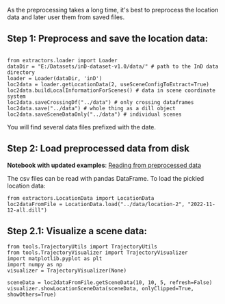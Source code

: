 As the preprocessing takes a long time, it's best to preprocess the location data and later user them from saved files.


## Step 1: Preprocess and save the location data:

```

from extractors.loader import Loader
dataDir = "E:/Datasets/inD-dataset-v1.0/data/" # path to the InD data directory
loader = Loader(dataDir, 'inD')
loc2data = loader.getLocationData(2, useSceneConfigToExtract=True)
loc2data.buildLocalInformationForScenes() # data in scene coordinate system
loc2data.saveCrossingDf("../data") # only crossing dataframes
loc2data.save("../data") # whole thing as a dill object
loc2data.saveSceneDataOnly("../data") # individual scenes
```

You will find several data files prefixed with the date.

## Step 2: Load preprocessed data from disk 

**Notebook with updated examples**: 
[Reading from preprocessed data](../src/notebooks/read-from-preprocessed.ipynb)


The csv files can be read with pandas DataFrame. To load the pickled location data:

```
from extractors.LocationData import LocationData
loc2dataFromFile = LocationData.load("../data/location-2", "2022-11-12-all.dill")
```

## Step 2.1: Visualize a scene data:

```
from tools.TrajectoryUtils import TrajectoryUtils
from tools.TrajectoryVisualizer import TrajectoryVisualizer
import matplotlib.pyplot as plt
import numpy as np
visualizer = TrajectoryVisualizer(None)

sceneData = loc2dataFromFile.getSceneData(10, 10, 5, refresh=False)
visualizer.showLocationSceneData(sceneData, onlyClipped=True, showOthers=True)
```